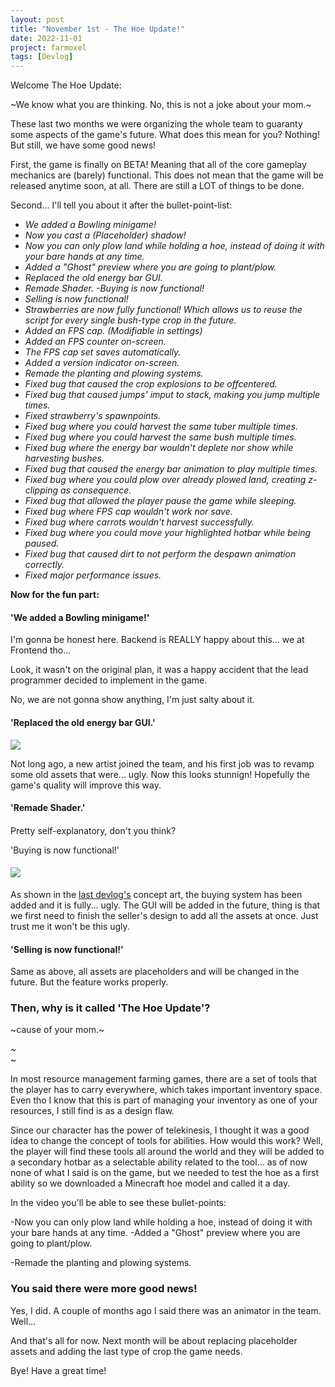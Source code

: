 ```yaml
---
layout: post
title: "November 1st - The Hoe Update!"
date: 2022-11-01
project: farmoxel
tags: [Devlog]
---
```


Welcome The Hoe Update:

~We know what you are thinking. No, this is not a joke about your mom.~

  

These last two months we were organizing the whole team to guaranty some aspects of the game's future. What does this mean for you? Nothing! But still, we have some good news!

  

First, the game is finally on BETA! Meaning that all of the core gameplay mechanics are (barely) functional. This does not mean that the game will be released anytime soon, at all. There are still a LOT of things to be done.

  

Second... I'll tell you about it after the bullet-point-list:

  

- _We added a Bowling minigame!_
- _Now you cast a (Placeholder) shadow!_
- _Now you can only plow land while holding a hoe, instead of doing it with your bare hands at any time._
- _Added a "Ghost" preview where you are going to plant/plow._
- _Replaced the old energy bar GUI._
- _Remade Shader. -Buying is now functional!_
- _Selling is now functional!_
- _Strawberries are now _fully_ functional! Which allows us to reuse the script for every single bush-type crop in the future._
- _Added an FPS cap. (Modifiable in settings)_
- _Added an FPS counter on-screen._
- _The FPS cap set saves automatically._
- _Added a version indicator on-screen._
- _Remade the planting and plowing systems._
- _Fixed bug that caused the crop explosions to be offcentered._
- _Fixed bug that caused jumps' imput to stack, making you jump multiple times._
- _Fixed strawberry's spawnpoints._
- _Fixed bug where you could harvest the same tuber multiple times._
- _Fixed bug where you could harvest the same bush multiple times._
- _Fixed bug where the energy bar wouldn't deplete nor show while harvesting bushes._
- _Fixed bug that caused the energy bar animation to play multiple times._
- _Fixed bug where you could plow over already plowed land, creating z-clipping as consequence._
- _Fixed bug that allowed the player pause the game while sleeping._
- _Fixed bug where FPS cap wouldn't work nor save._
- _Fixed bug where carrots wouldn't harvest successfully._
- _Fixed bug where you could move your highlighted hotbar while being paused._
- _Fixed bug that caused dirt to not perform the despawn animation correctly._
- _Fixed major performance issues._

**Now for the fun part:**

#### 'We added a Bowling minigame!'

I'm gonna be honest here. Backend is REALLY happy about this... we at Frontend tho...

Look, it wasn't on the original plan, it was a happy accident that the lead programmer decided to implement in the game.

  

No, we are not gonna show anything, I'm just salty about it.

#### 'Replaced the old energy bar GUI.'

[![](https://blogger.googleusercontent.com/img/a/AVvXsEiLUl-vb5IUKZKOIQv2x0AflGTzWRYgpaW1_1Krq7qzzZ6RZdGL6MNIcg5k2lPbsG-Q9befNWAEtTW4cvfzaVZJJO4utOepfo_m29_fitC4eCMwNtSZ1dpciljSJd1CXa4vwDlutZWWiU4pvQZtLzUkrywq2z0sNAAEjWSOHcRHJH7bf8NihaFd7MWi)](https://blogger.googleusercontent.com/img/a/AVvXsEiLUl-vb5IUKZKOIQv2x0AflGTzWRYgpaW1_1Krq7qzzZ6RZdGL6MNIcg5k2lPbsG-Q9befNWAEtTW4cvfzaVZJJO4utOepfo_m29_fitC4eCMwNtSZ1dpciljSJd1CXa4vwDlutZWWiU4pvQZtLzUkrywq2z0sNAAEjWSOHcRHJH7bf8NihaFd7MWi)

  

Not long ago, a new artist joined the team, and his first job was to revamp some old assets that were... ugly. Now this looks stunnign! Hopefully the game's quality will improve this way.

#### 'Remade Shader.'

#### 

  

Pretty self-explanatory, don't you think?

  

'Buying is now functional!'

#### [![](https://blogger.googleusercontent.com/img/a/AVvXsEjQnaEKbHIuwYQV74dPl56bX1Xil1zaD8DiIjdtUHeNaS0owLgQ51oEOBNRdby98sFPkd94RbM2fWqXLZs9jWv7nhr8wOP-oxbSPNc9ZejE6oYWTqcme2yRAnVPOn5x6REHu2l1JaI1zRJQRjeg_ns6iXKHvxfKeoK68iA87D5DnVjz63kf2bQbGijP)](https://blogger.googleusercontent.com/img/a/AVvXsEjQnaEKbHIuwYQV74dPl56bX1Xil1zaD8DiIjdtUHeNaS0owLgQ51oEOBNRdby98sFPkd94RbM2fWqXLZs9jWv7nhr8wOP-oxbSPNc9ZejE6oYWTqcme2yRAnVPOn5x6REHu2l1JaI1zRJQRjeg_ns6iXKHvxfKeoK68iA87D5DnVjz63kf2bQbGijP)

As shown in the [last devlog's](https://farteamdev.blogspot.com/2022/09/concept-art-and-future-of-game.html) concept art, the buying system has been added and it is fully... ugly. The GUI will be added in the future, thing is that we first need to finish the seller's design to add all the assets at once. Just trust me it won't be this ugly.

#### 'Selling is now functional!'

Same as above, all assets are placeholders and will be changed in the future. But the feature works properly.

### Then, why is it called 'The Hoe Update'?

~cause of your mom.~

~  
~

In most resource management farming games, there are a set of tools that the player has to carry everywhere, which takes important inventory space. Even tho I know that this is part of managing your inventory as one of your resources, I still find is as a design flaw.

Since our character has the power of telekinesis, I thought it was a good idea to change the concept of tools for abilities. How would this work? Well, the player will find these tools all around the world and they will be added to a secondary hotbar as a selectable ability related to the tool... as of now none of what I said is on the game, but we needed to test the hoe as a first ability so we downloaded a Minecraft hoe model and called it a day.

  

In the video you'll be able to see these bullet-points:

  

-Now you can only plow land while holding a hoe, instead of doing it with your bare hands at any time. -Added a "Ghost" preview where you are going to plant/plow.

-Remade the planting and plowing systems.

  

### You said there were more good news!

Yes, I did. A couple of months ago I said there was an animator in the team. Well...

  

  

And that's all for now. Next month will be about replacing placeholder assets and adding the last type of crop the game needs.

  

Bye! Have a great time!